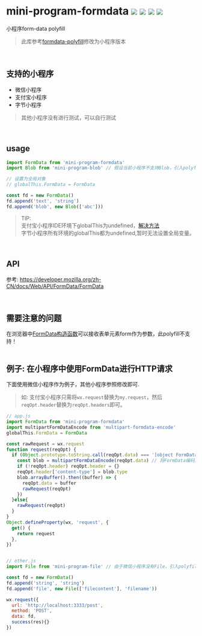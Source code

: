 # mini-program-formdata ![](https://badgen.net/npm/v/mini-program-formdata)  ![](https://badgen.net/npm/types/mini-program-formdata) ![](https://badgen.net/npm/dt/mini-program-formdata) ![](https://badgen.net/badge/language/typescript/blue)

小程序form-data polyfill
> 此库参考[formdata-polyfill](https://github.com/jimmywarting/FormData)修改为小程序版本  

<br/>

## 支持的小程序
- 微信小程序
- 支付宝小程序
- 字节小程序
> 其他小程序没有进行测试，可以自行测试  

<br/>

## usage
```js
import FormData from 'mini-program-formdata'
import Blob from 'mini-program-blob' // 假设当前小程序不支持Blob，引入polyfill

// 设置为全局对象
// globalThis.FormData = FormData

const fd = new FormData()
fd.append('text', 'string')
fd.append('blob', new Blob(['abc']))
```
> TIP:   
> 支付宝小程序IDE环境下globalThis为undefined，[解决方法](https://github.com/zyrong/mini-program-polyfill/issues/1)  
>字节小程序所有环境的globalThis都为undefined,暂时无法设置全局变量。  

<br/>

## API
参考: https://developer.mozilla.org/zh-CN/docs/Web/API/FormData/FormData  

<br/>

## 需要注意的问题
在浏览器中[FormData构造函数](https://developer.mozilla.org/zh-CN/docs/Web/API/FormData/FormData)可以接收表单元素form作为参数，此polyfill不支持！  
<br/>

## 例子: 在小程序中使用FormData进行HTTP请求
下面使用微信小程序作为例子，其他小程序参照修改即可.
> 如: 支付宝小程序只需将`wx.request`替换为`my.request`，然后`reqOpt.header`替换为`reqOpt.headers`即可。  

```js
// app.js
import FormData from 'mini-program-formdata'
import multipartFormDataEncode from 'multipart-formdata-encode'
globalThis.FormData = FormData

const rawRequest = wx.request
function request(reqOpt) {
  if (Object.prototype.toString.call(reqOpt.data) === '[object FormData]') {
    const blob = multipartFormDataEncode(reqOpt.data) // 将FormData编码为multipart/form-data
    if (!reqOpt.header) reqOpt.header = {}
    reqOpt.header['content-type'] = blob.type
    blob.arrayBuffer().then((buffer) => {
      reqOpt.data = buffer
      rawRequest(reqOpt)
    })
  }else{
    rawRequest(reqOpt)
  }
}
Object.defineProperty(wx, 'request', {
  get() {
    return request
  },
})


// other.js
import File from 'mini-program-file' // 由于微信小程序没有File，引入polyfill

const fd = new FormData()
fd.append('string', 'string')
fd.append('file', new File(['filecontent'], 'filename'))

wx.request({
  url: 'http://localhost:3333/post',
  method: 'POST',
  data: fd,
  success(res){}
})
```
